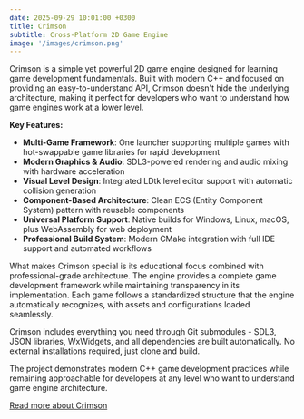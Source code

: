 ```yaml
---
date: 2025-09-29 10:01:00 +0300
title: Crimson
subtitle: Cross-Platform 2D Game Engine
image: '/images/crimson.png'
---
```


Crimson is a simple yet powerful 2D game engine designed for learning game development fundamentals. Built with modern C++ and focused on providing an easy-to-understand API, Crimson doesn't hide the underlying architecture, making it perfect for developers who want to understand how game engines work at a lower level.

**Key Features:**
- **Multi-Game Framework**: One launcher supporting multiple games with hot-swappable game libraries for rapid development
- **Modern Graphics & Audio**: SDL3-powered rendering and audio mixing with hardware acceleration
- **Visual Level Design**: Integrated LDtk level editor support with automatic collision generation
- **Component-Based Architecture**: Clean ECS (Entity Component System) pattern with reusable components
- **Universal Platform Support**: Native builds for Windows, Linux, macOS, plus WebAssembly for web deployment
- **Professional Build System**: Modern CMake integration with full IDE support and automated workflows

What makes Crimson special is its educational focus combined with professional-grade architecture. The engine provides a complete game development framework while maintaining transparency in its implementation. Each game follows a standardized structure that the engine automatically recognizes, with assets and configurations loaded seamlessly.

Crimson includes everything you need through Git submodules - SDL3, JSON libraries, WxWidgets, and all dependencies are built automatically. No external installations required, just clone and build.

The project demonstrates modern C++ game development practices while remaining approachable for developers at any level who want to understand game engine architecture.

[Read more about Crimson](/blog/crimson)
